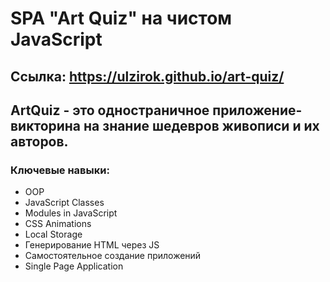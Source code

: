 ﻿# SPA "Art Quiz" на чистом JavaScript
 ## Ссылка: https://ulzirok.github.io/art-quiz/
 ## ArtQuiz - это одностраничное приложение-викторина на знание шедевров живописи и их авторов.
 ### Ключевые навыки:
* OOP
* JavaScript Classes
* Modules in JavaScript
* CSS Animations
* Local Storage
* Генерирование HTML через JS
* Самостоятельное создание приложений
* Single Page Application
